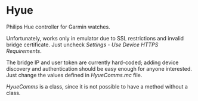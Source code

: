 # Hyue
Philips Hue controller for Garmin watches.

Unfortunately, works only in emulator due to SSL restrictions and invalid bridge certificate. Just uncheck _Settings - Use Device HTTPS Requirements_.

The bridge IP and user token are currently hard-coded; adding device discovery and authentication should be easy enough for anyone interested. Just change the values defined in _HyueComms.mc_ file.

_HyueComms_ is a class, since it is not possible to have a method without a class.

